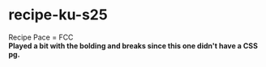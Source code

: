 # recipe-ku-s25
Recipe Pace = FCC
<br>
<b>Played a bit with the bolding and breaks since this one didn't have a CSS pg.</b>